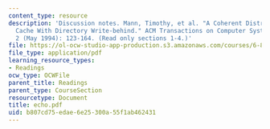 ```yaml
---
content_type: resource
description: 'Discussion notes. Mann, Timothy, et al. "A Coherent Distributed File
  Cache With Directory Write-behind." ACM Transactions on Computer Systems 12, no.
  2 (May 1994): 123-164. (Read only sections 1-4.)'
file: https://ol-ocw-studio-app-production.s3.amazonaws.com/courses/6-824-distributed-computer-systems-engineering-spring-2006/b807cd75edae6e25300a55f1ab462431_echo.pdf
file_type: application/pdf
learning_resource_types:
- Readings
ocw_type: OCWFile
parent_title: Readings
parent_type: CourseSection
resourcetype: Document
title: echo.pdf
uid: b807cd75-edae-6e25-300a-55f1ab462431
---
```

